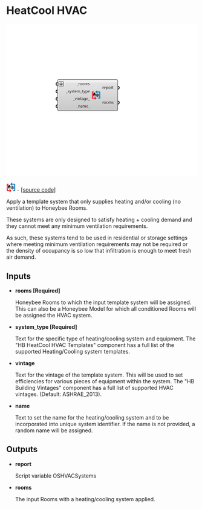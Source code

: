# HeatCool HVAC

![](../../.gitbook/assets/HeatCool_HVAC.png)

![](../../.gitbook/assets/HeatCool_HVAC%20%281%29.png) - [\[source code\]](https://github.com/ladybug-tools/honeybee-grasshopper-energy/blob/master/honeybee_grasshopper_energy/src//HB%20HeatCool%20HVAC.py)

Apply a template system that only supplies heating and/or cooling \(no ventilation\) to Honeybee Rooms.

These systems are only designed to satisfy heating + cooling demand and they cannot meet any minimum ventilation requirements.

As such, these systems tend to be used in residential or storage settings where meeting minimum ventilation requirements may not be required or the density of occupancy is so low that infiltration is enough to meet fresh air demand.

## Inputs

* **rooms \[Required\]**

  Honeybee Rooms to which the input template system will be assigned. This can also be a Honeybee Model for which all conditioned Rooms will be assigned the HVAC system. 

* **system\_type \[Required\]**

  Text for the specific type of heating/cooling system and equipment. The "HB HeatCool HVAC Templates" component has a full list of the supported Heating/Cooling system templates. 

* **vintage**

  Text for the vintage of the template system. This will be used to set efficiencies for various pieces of equipment within the system. The "HB Building Vintages" component has a full list of supported HVAC vintages. \(Default: ASHRAE\_2013\). 

* **name**

  Text to set the name for the heating/cooling system and to be incorporated into unique system identifier. If the name is not provided, a random name will be assigned. 

## Outputs

* **report**

  Script variable OSHVACSystems 

* **rooms**

  The input Rooms with a heating/cooling system applied. 

